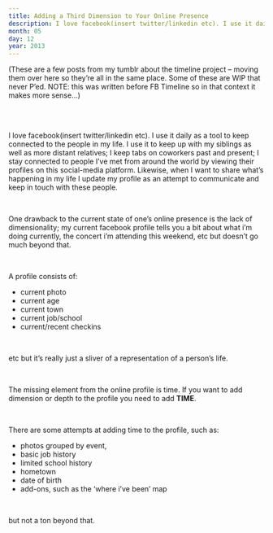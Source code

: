 ```yaml
---
title: Adding a Third Dimension to Your Online Presence
description: I love facebook(insert twitter/linkedin etc). I use it daily as a tool to keep connected to the people in my life.
month: 05
day: 12
year: 2013
---
```


(These are a few posts from my tumblr about the timeline project – moving them over here so they’re all in the same place. Some of these are WIP that never P’ed. NOTE: this was written before FB Timeline so in that context it makes more sense…)

<br>
<br>

I love facebook(insert twitter/linkedin etc). I use it daily as a tool to keep connected to the people in my life. I use it to keep up with my siblings as well as more distant relatives; I keep tabs on coworkers past and present; I stay connected to people I’ve met from around the world by viewing their profiles on this social-media platform. Likewise, when I want to share what’s happening in my life I update my profile as an attempt to communicate and keep in touch with these people.

<br>

One drawback to the current state of one’s online presence is the lack of dimensionality; my current facebook profile tells you a bit about what i’m doing currently, the concert i’m attending this weekend, etc but doesn’t go much beyond that.

<br>

A profile consists of:

- current photo
- current age
- current town
- current job/school
- current/recent checkins

<br>

etc but it’s really just a sliver of a representation of a person’s life.

<br>

The missing element from the online profile is time.
If you want to add dimension or depth to the profile you need to add **TIME**.

<br>

There are some attempts at adding time to the profile, such as:

- photos grouped by event,
- basic job history
- limited school history
- hometown
- date of birth
- add-ons, such as the ‘where i’ve been’ map


<br>

but not a ton beyond that.

<br>
